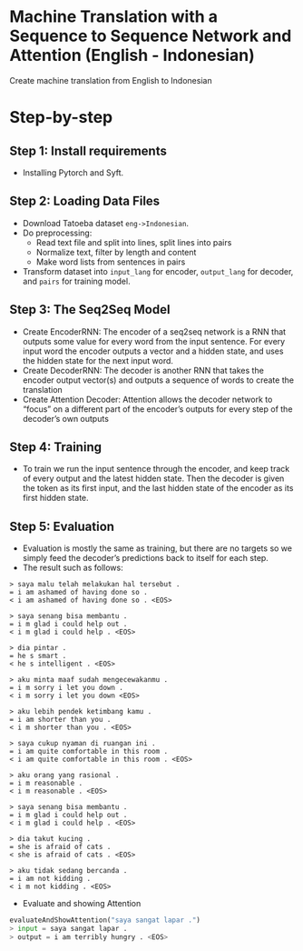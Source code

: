 # Machine Translation with a Sequence to Sequence Network and Attention (English - Indonesian)
Create machine translation from English to Indonesian

# Step-by-step
## Step 1: Install requirements
- Installing Pytorch and Syft.

## Step 2: Loading Data Files
- Download Tatoeba dataset <code>eng->Indonesian</code>.
- Do preprocessing:
    - Read text file and split into lines, split lines into pairs
    - Normalize text, filter by length and content
    - Make word lists from sentences in pairs
- Transform dataset into <code>input_lang</code> for encoder, <code>output_lang</code> for decoder, and <code>pairs</code> for training model.


## Step 3: The Seq2Seq Model
- Create EncoderRNN: The encoder of a seq2seq network is a RNN that outputs some value for every word from the input sentence. For every input word the encoder outputs a vector and a hidden state, and uses the hidden state for the next input word.
- Create DecoderRNN: The decoder is another RNN that takes the encoder output vector(s) and outputs a sequence of words to create the translation
- Create Attention Decoder: Attention allows the decoder network to “focus” on a different part of the encoder’s outputs for every step of the decoder’s own outputs

## Step 4: Training
- To train we run the input sentence through the encoder, and keep track of every output and the latest hidden state. Then the decoder is given the token as its first input, and the last hidden state of the encoder as its first hidden state.

## Step 5: Evaluation
- Evaluation is mostly the same as training, but there are no targets so we simply feed the decoder’s predictions back to itself for each step.
- The result such as follows:
```
> saya malu telah melakukan hal tersebut .
= i am ashamed of having done so .
< i am ashamed of having done so . <EOS>

> saya senang bisa membantu .
= i m glad i could help out .
< i m glad i could help . <EOS>

> dia pintar .
= he s smart .
< he s intelligent . <EOS>

> aku minta maaf sudah mengecewakanmu .
= i m sorry i let you down .
< i m sorry i let you down <EOS>

> aku lebih pendek ketimbang kamu .
= i am shorter than you .
< i m shorter than you . <EOS>

> saya cukup nyaman di ruangan ini .
= i am quite comfortable in this room .
< i am quite comfortable in this room . <EOS>

> aku orang yang rasional .
= i m reasonable .
< i m reasonable . <EOS>

> saya senang bisa membantu .
= i m glad i could help out .
< i m glad i could help . <EOS>

> dia takut kucing .
= she is afraid of cats .
< she is afraid of cats . <EOS>

> aku tidak sedang bercanda .
= i am not kidding .
< i m not kidding . <EOS>
```
- Evaluate and showing Attention
```python
evaluateAndShowAttention("saya sangat lapar .")
> input = saya sangat lapar .
> output = i am terribly hungry . <EOS>
```
